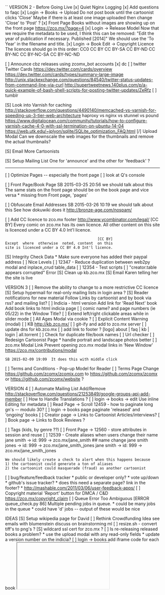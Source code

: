 ``
VERSION 2 - Before Going Live
[x] Quiet Nginx Logging
[x] Add questions to faqc
[x] Login -> Books -> Upload
    Do not post book until the cartoonist clicks 'Close'
    Maybe if there is at least one image uploaded then change 'Close' to 'Post' ?
[x] Front Page
    Books without images are showing up on the front page
    https://zco.mx/?page=4
[x] Login -> Release Model
    Now that we require the metadata to be used, I think this can be
    removed:
        "Edit the year of publication if necessary.  Published [2014]"
    We should use the 'To Year' in the filename and title.
[x] Login -> Book Edit -> Copyright Licence
    The licences should go in this order:
        CC0
        CC BY
        CC BY-SA
        CC BY-ND
        CC BY-NC
        CC BY-NC-SA
        CC BY-NC-ND

[ ] Announce cbz releases using zcomx_bot accounts
    [x] dc
    [ ] twitter
        Twitter Cards
        https://dev.twitter.com/cards/overview
        https://dev.twitter.com/cards/types/summary-large-image
        http://unix.stackexchange.com/questions/84540/twitter-status-updates-from-command-line-via-curl
        http://supertweetnews.140plus.com/p/a-quick-example-of-bash-shell-scripts-for-posting-twitter-updates/ZeRfz
    [ ] tumblr

[S] Look into Varnish for caching
    http://stackoverflow.com/questions/4490140/memcached-vs-varnish-for-speeding-up-3-tier-web-architecture
    haproxy vs nginx vs stunnel vs pound
        https://www.digitalocean.com/community/tutorials/how-to-configure-varnish-cache-4-0-with-ssl-termination-on-ubuntu-14-04
    https://web.utk.edu/~jplyon/sqlite/SQLite_optimization_FAQ.html
    [/] Upload Modal
        Can we downscale the web images for the thumbnails and remove the
        actual thumbnails?

[S] Email More Cartoonists

[S] Setup Mailing List
    One for 'announce' and the other for 'feedback' ?

---

[ ] Optimize Pages -- especially the front page
    [ ] look at Q's console

[ ] Front Page/Book Page
    SB 2015-03-25 20:56  we should talk about this
    The same stats on the front page should be on the book page and
    vice versa
    * missing from Front page, 'pages'

[ ] Obfuscate Email Addresses
    SB 2015-03-26 10:19  we should talk about this
    See how dokuwiki does it
    http://bronze-age.com/nospam/

[ ] Add CC licence to zco.mx footer
    http://www.ycombinator.com/legal/
                                              [CC BY]
       Every comic on zco.mx has its own licence. All
       other content on this site is licenced under a
                             CC BY 4.0 Int'l licence.

                                              [CC BY]
    Except  where  otherwise  noted, content  on this
    site is licenced under a CC BY 4.0 Int'l licence.

[S] Integrity Check Data
    * Make sure everyone has added their paypal address
[ ] Nice Levels
[ ] 12347 - Reduce duplication between web2py modal and inplace_crud table_data
[ ] 12354 - Test scripts
[ ] "creator.table appears corrupted" Error
[S] Clean up kb.zco.mx
[S] Email Karen telling her the site is live

VERSION 3
[ ] Remove the ability to change to a more restrictive CC licence
[S] Setup hypermail for real-only mailing lists in login area ?
[S] Reader notifications for new material
    Follow Links
        by cartoonist and by book
        via rss? and mailing list?
[ ] Indicia - html version
    Add link for 'Read Next' book
    Add book links to html indicia page
[ ] comic name? and page numbers (ie 05/22) in the Window Title?
[ ] Extend left/right clickable areas while in slider mode
[ ] All Ages Modal via cookie ?
[ ] Explicit Content Warning (modal)
[ ] KB
    http://kb.zco.mx/
    [ ] git-ify and add to zco.mx server
    [ ] update dns for kb.zco.mx
    [ ] add link to footer ?
        [logo] about | faq | kb | login | all.torrent
[ ] Check for duplicate file/book names
[ ] Url checker
[ ] Redesign Cartoonist Page
    * handle portrait and landscape photos better
[ ] zco.mx Modal Link
    Prevent opening zco.mx modal links in 'New Window'
    https://zco.mx/contributions/modal

    SB 2015-02-09 19:09  It does this with middle click
[ ] Terms and Conditions - Pop-up Model for Reader
[ ] Terms Page
    Change https://github.com/zcomx/zcomix.com to
    https://github.com/zcomx/zcomx or
    https://github.com/zcomx/website ?


VERSION 4
[ ] Automate Mailing List Add/Remove
    http://stackoverflow.com/questions/21253849/google-groups-api-add-member
[ ] How to Handle Translations ?
[ ] login -> books -> edit
    Use inline Editing for metadata
[ ] Read Page -> Scroll
    12459 - how to paginate long gn's -- modulo 30?
[ ] login -> books page
    paginate 'released' and 'ongoing' books
[ ] Creator page -> Links to Cartoonist Articles/interviews?
[ ] Book page -> Links to Book Reviews ?

[ ] Tags (kids, by genre ??)
[ ] Front Page -> 12560 - store attributes in session and reuse
[ ] 12539 - Create aliases when users change their name
    jane smith -> id: 999 -> zco.mx/jane_smith
    ## name change
    jane smith jones -> id: 999 -> zco.mx/jane_smith_jones
    jane smith -> id: 999 -> zco.mx/jane_smith_jones

    We should likely create a check to alert when this happens because
    1) the cartoonist could generate a ton of aliases
    2) the cartoonist could masquerade (fraud) as another cartoonist
[ ] bug/feature/feedback tracker
    * public or developer only?
    * vote up/down
    * github's issue tracker?
    * does this need a separate page?  link in the footer?
    * http://mashable.com/2011/03/06/user-feedback-apps/
[ ] Copyright material
    'Report' button for DMCA / C&D
    https://zco.mx/copyright_claim
[ ] Queue Error Too Ambiguous
    [ERROR queue_check.py 86] Multiple pending jobs in queue.
    * could be many jobs in the queue
    * could have 'd' jobs -- output of these would be nice


IDEAS
[S] Setup wikipedia page for David
[ ] Rethink Crowdfunding Idea
    see emails with blumenstein
    discuss on brainstorming ml
[ ] resize.sh - convert tiff's to png's ?
[S] wildcard ssl cert for zco.mx ?
[ ] Is re-releasing released books a problem?
    * use the upload modal with any read-only fields
    * update a version number on the indicia?
[ ] login -> books
    add iframe code for each book
    <embed/>
    <iframe/>
    SB 2014-08-29 11:24  This needs more thought
[-] Guided view using Perfect Viewer ?
    The main dev, Lin Rookie (rookiestudio@gmail.com), suggests guided
    view is possible with opencv but he believes the feature is not
    useful and it is a low priority.  He said the source is closed and
    he does not take bounties towards new features.
[ ] bio and book description - wikipedia api?
    https://github.com/goldsmith/Wikipedia          ## wikipedia api
[ ] user comments? - disqus api? reddit api?
    * cartoonist chooses comments to form a digital letters page?
[ ] RDFa-html meta
    https://wiki.creativecommons.org/Frequently_Asked_Questions#What_does_it_mean_that_Creative_Commons_licenses_are_.22machine-readable.22.3F
    http://www.w3.org/TR/html-rdfa/
[ ] RiP!: remix torrent ?
[ ] Social media links other than on the indicia ??
[ ] Read Page
    Navigate with mouse scroll as well ?
    http://geekwagon.net/projects/xkcd1190/
    h-scroll - http://danielschafferbrooklyncomics.com/books/uncategorized/all-you-need/
    2-page slider ?
``
# vim:set ft=dm:
